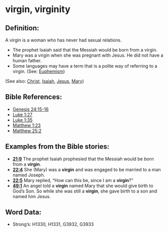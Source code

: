 # virgin, virginity

## Definition:

A virgin is a woman who has never had sexual relations.

* The prophet Isaiah said that the Messiah would be born from a virgin.
* Mary was a virgin when she was pregnant with Jesus. He did not have a human father.
* Some languages may have a term that is a polite way of referring to a virgin. (See: [Euphemism](../../translate/figs-euphemism))

(See also: [Christ](../kt/christ.md), [Isaiah](../names/isaiah.md), [Jesus](../kt/jesus.md), [Mary](../names/mary.md))

## Bible References:

* [Genesis 24:15-16](rc://en/tn/help/gen/24/15)
* [Luke 1:27](rc://en/tn/help/luk/01/27)
* [Luke 1:35](rc://en/tn/help/luk/01/35)
* [Matthew 1:23](rc://en/tn/help/mat/01/23)
* [Matthew 25:2](rc://en/tn/help/mat/25/02)

## Examples from the Bible stories:

* __[21:9](rc://en/tn/help/obs/21/09)__ The prophet Isaiah prophesied that the Messiah would be born from a __virgin__.
* __[22:4](rc://en/tn/help/obs/22/04)__ She (Mary) was a __virgin__ and was engaged to be married to a man named Joseph.
* __[22:5](rc://en/tn/help/obs/22/05)__ Mary replied, “How can this be, since I am a __virgin__?”
* __[49:1](rc://en/tn/help/obs/49/01)__ An angel told a __virgin__ named Mary that she would give birth to God’s Son. So while she was still a __virgin__, she gave birth to a son and named him Jesus.

## Word Data:

* Strong’s: H1330, H1331, G3932, G3933
